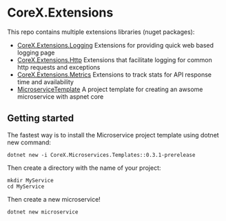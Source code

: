 # CoreX.Extensions
This repo contains multiple extensions libraries (nuget packages):
* [CoreX.Extensions.Logging](/src/CoreX.Extensions.Logging) Extensions for providing quick web based logging page
* [CoreX.Extensions.Http](/src/CoreX.Extensions.Http) Extensions that facilitate logging for common http requests and exceptions
* [CoreX.Extensions.Metrics](/src/CoreX.Extensions.Metrics) Extensions to track stats for API response time and availability
* [MicroserviceTemplate](/src/MicroserviceTemplate) A project template for creating an awsome microservice with aspnet core

## Getting started
The fastest way is to install the Microservice project template using dotnet new command:
```
dotnet new -i CoreX.Microservices.Templates::0.3.1-prerelease
```

Then create a directory with the name of your project:
```
mkdir MyService
cd MyService
```

Then create a new microservice!
```
dotnet new microservice
```
